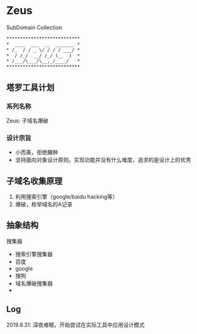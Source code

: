 # Zeus

SubDomain Collection

```html
***************************
*  ____  ___  __  _______ *
* /_  / / _ \/ / / / ___/ *
*  / /_/  __/ /_/ (__  )  *
* /___/\___/\__,_/____/   *
***************************
```

## 塔罗工具计划

### 系列名称
Zeus: 子域名爆破

### 设计宗旨
- 小而美，拒绝臃肿
- 坚持面向对象设计原则。实现功能并没有什么难度，追求的是设计上的优秀


## 子域名收集原理
1. 利用搜索引擎（google/baidu hacking等）
2. 爆破，枚举域名的A记录

## 抽象结构

搜集器
- 搜索引擎搜集器
 - 百度
 - google
 - 搜狗
- 域名爆破搜集器
 -

## Log

2019.8.31: 深夜难眠，开始尝试在实际工具中应用设计模式
